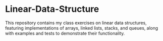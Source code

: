 # Linear-Data-Structure
This repository contains my class exercises on linear data structures, featuring implementations of arrays, linked lists, stacks, and queues, along with examples and tests to demonstrate their functionality.
